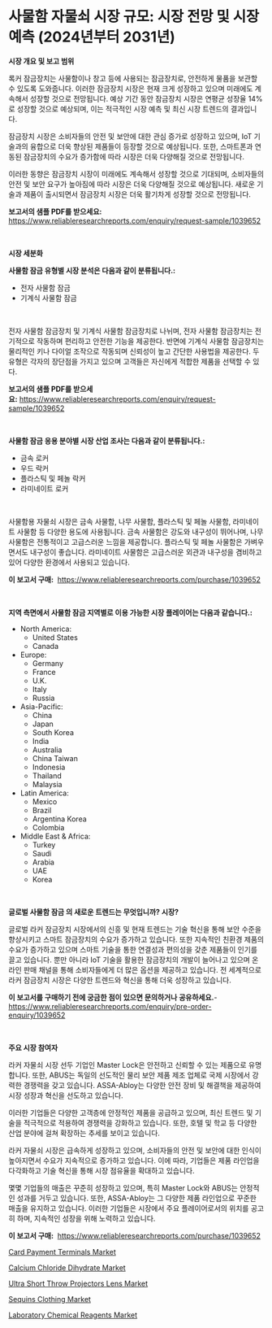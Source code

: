 <p><h1>사물함 자물쇠 시장 규모: 시장 전망 및 시장 예측 (2024년부터 2031년)</h1></p><p><strong>시장 개요 및 보고 범위</strong></p>
<p><p>록커 잠금장치는 사물함이나 창고 등에 사용되는 잠금장치로, 안전하게 물품을 보관할 수 있도록 도와줍니다. 이러한 잠금장치 시장은 현재 크게 성장하고 있으며 미래에도 계속해서 성장할 것으로 전망됩니다. 예상 기간 동안 잠금장치 시장은 연평균 성장율 14%로 성장할 것으로 예상되며, 이는 적극적인 시장 예측 및 최신 시장 트렌드의 결과입니다.</p><p>잠금장치 시장은 소비자들의 안전 및 보안에 대한 관심 증가로 성장하고 있으며, IoT 기술과의 융합으로 더욱 향상된 제품들이 등장할 것으로 예상됩니다. 또한, 스마트폰과 연동된 잠금장치의 수요가 증가함에 따라 시장은 더욱 다양해질 것으로 전망됩니다.</p><p>이러한 동향은 잠금장치 시장이 미래에도 계속해서 성장할 것으로 기대되며, 소비자들의 안전 및 보안 요구가 높아짐에 따라 시장은 더욱 다양해질 것으로 예상됩니다.  새로운 기술과 제품이 출시되면서 잠금장치 시장은 더욱 활기차게 성장할 것으로 전망됩니다.</p></p>
<p><strong>보고서의 샘플 PDF를 받으세요:</strong> <a href="https://www.reliableresearchreports.com/enquiry/request-sample/1039652">https://www.reliableresearchreports.com/enquiry/request-sample/1039652</a></p>
<p>&nbsp;</p>
<p><strong>시장 세분화</strong></p>
<p><strong>사물함 잠금 유형별 시장 분석은 다음과 같이 분류됩니다.:</strong></p>
<p><ul><li>전자 사물함 잠금</li><li>기계식 사물함 잠금</li></ul></p>
<p>&nbsp;</p>
<p><p>전자 사물함 잠금장치 및 기계식 사물함 잠금장치로 나뉘며, 전자 사물함 잠금장치는 전기적으로 작동하며 편리하고 안전한 기능을 제공한다. 반면에 기계식 사물함 잠금장치는 물리적인 키나 다이얼 조작으로 작동되며 신뢰성이 높고 간단한 사용법을 제공한다. 두 유형은 각자의 장단점을 가지고 있으며 고객들은 자신에게 적합한 제품을 선택할 수 있다.</p></p>
<p><strong>보고서의 샘플 PDF를 받으세요:</strong>&nbsp;<a href="https://www.reliableresearchreports.com/enquiry/request-sample/1039652">https://www.reliableresearchreports.com/enquiry/request-sample/1039652</a></p>
<p>&nbsp;</p>
<p><strong> 사물함 잠금 응용 분야별 시장 산업 조사는 다음과 같이 분류됩니다.:</strong></p>
<p><ul><li>금속 로커</li><li>우드 락커</li><li>플라스틱 및 페놀 락커</li><li>라미네이트 로커</li></ul></p>
<p>&nbsp;</p>
<p><p>사물함용 자물쇠 시장은 금속 사물함, 나무 사물함, 플라스틱 및 페놀 사물함, 라미네이트 사물함 등 다양한 용도에 사용됩니다. 금속 사물함은 강도와 내구성이 뛰어나며, 나무 사물함은 전통적이고 고급스러운 느낌을 제공합니다. 플라스틱 및 페놀 사물함은 가벼우면서도 내구성이 좋습니다. 라미네이트 사물함은 고급스러운 외관과 내구성을 겸비하고 있어 다양한 환경에서 사용되고 있습니다.</p></p>
<p><strong>이 보고서 구매:</strong>&nbsp; <a href="https://www.reliableresearchreports.com/purchase/1039652">https://www.reliableresearchreports.com/purchase/1039652</a></p>
<p>&nbsp;</p>
<p><strong>지역 측면에서 사물함 잠금 지역별로 이용 가능한 시장 플레이어는 다음과 같습니다.:</strong></p>
<p><ul>
    <li>
        North America:
        <ul>
            <li>United States</li>
            <li>Canada</li>
        </ul>
    </li>
    <li>
        Europe:
        <ul>
            <li>Germany</li>
            <li>France</li>
            <li>U.K.</li>
            <li>Italy</li>
            <li>Russia</li>
        </ul>
    </li>
    <li>
        Asia-Pacific:
        <ul>
            <li>China</li>
            <li>Japan</li>
            <li>South Korea</li>
            <li>India</li>
            <li>Australia</li>
            <li>China Taiwan</li>
            <li>Indonesia</li>
            <li>Thailand</li>
            <li>Malaysia</li>
        </ul>
    </li>
    <li>
        Latin America:
        <ul>
            <li>Mexico</li>
            <li>Brazil</li>
            <li>Argentina Korea</li>
            <li>Colombia</li>
        </ul>
    </li>
    <li>
        Middle East & Africa:
        <ul>
            <li>Turkey</li>
            <li>Saudi</li>
            <li>Arabia</li>
            <li>UAE</li>
            <li>Korea</li>
        </ul>
    </li>
    </ul></p>
<p>&nbsp;</p>
<p><strong>글로벌 사물함 잠금 의 새로운 트렌드는 무엇입니까? 시장?</strong></p>
<p><p>글로벌 라커 잠금장치 시장에서의 신흥 및 현재 트렌드는 기술 혁신을 통해 보안 수준을 향상시키고 스마트 잠금장치의 수요가 증가하고 있습니다. 또한 지속적인 친환경 제품의 수요가 증가하고 있으며 스마트 기술을 통한 연결성과 편의성을 갖춘 제품들이 인기를 끌고 있습니다. 뿐만 아니라 IoT 기술을 활용한 잠금장치의 개발이 늘어나고 있으며 온라인 판매 채널을 통해 소비자들에게 더 많은 옵션을 제공하고 있습니다. 전 세계적으로 라커 잠금장치 시장은 다양한 트렌드와 혁신을 통해 더욱 성장하고 있습니다.</p></p>
<p><strong>이 보고서를 구매하기 전에 궁금한 점이 있으면 문의하거나 공유하세요.</strong>- <a href="https://www.reliableresearchreports.com/enquiry/pre-order-enquiry/1039652">https://www.reliableresearchreports.com/enquiry/pre-order-enquiry/1039652</a></p>
<p>&nbsp;</p>
<p><strong>주요 시장 참여자</strong></p>
<p><p>라커 자물쇠 시장 선두 기업인 Master Lock은 안전하고 신뢰할 수 있는 제품으로 유명합니다. 또한, ABUS는 독일의 선도적인 물리 보안 제품 제조 업체로 국제 시장에서 강력한 경쟁력을 갖고 있습니다. ASSA-Abloy는 다양한 안전 장비 및 해결책을 제공하여 시장 성장과 혁신을 선도하고 있습니다.</p><p>이러한 기업들은 다양한 고객층에 안정적인 제품을 공급하고 있으며, 최신 트렌드 및 기술을 적극적으로 적용하여 경쟁력을 강화하고 있습니다. 또한, 호텔 및 학교 등 다양한 산업 분야에 걸쳐 확장하는 추세를 보이고 있습니다.</p><p>라커 자물쇠 시장은 급속하게 성장하고 있으며, 소비자들의 안전 및 보안에 대한 인식이 높아지면서 수요가 지속적으로 증가하고 있습니다. 이에 따라, 기업들은 제품 라인업을 다각화하고 기술 혁신을 통해 시장 점유율을 확대하고 있습니다.</p><p>몇몇 기업들의 매출은 꾸준히 성장하고 있으며, 특히 Master Lock와 ABUS는 안정적인 성과를 거두고 있습니다. 또한, ASSA-Abloy는 그 다양한 제품 라인업으로 꾸준한 매출을 유지하고 있습니다. 이러한 기업들은 시장에서 주요 플레이어로서의 위치를 공고히 하며, 지속적인 성장을 위해 노력하고 있습니다.</p></p>
<p><strong>이 보고서 구매:</strong>&nbsp;&nbsp;<a href="https://www.reliableresearchreports.com/purchase/1039652">https://www.reliableresearchreports.com/purchase/1039652</a></p>
<p><p><a href="https://view.publitas.com/reportprime-1/card-payment-terminals-market-size-market-trends-and-growth-outlook-forecasted-for-period-from-2023-to-2030/">Card Payment Terminals Market</a></p><p><a href="https://issuu.com/reportprime-2/docs/calcium-chloride-dihydrate-market-size-2030.pptx">Calcium Chloride Dihydrate Market</a></p><p><a href="https://noble-drawer-34c.notion.site/Ultra-Short-Throw-Projectors-Lens-Market-Research-Report-Reveals-The-Latest-Trends-And-Opportunities-eac193f96eac4b52b3c4a1250109ac43">Ultra Short Throw Projectors Lens Market</a></p><p><a href="https://three-jumbo-f6d.notion.site/Sequins-Clothing-Market-Size-Evaluating-its-Market-Trends-Growth-and-Projections-2024-2031-e27369a381894df8bf729164d2b63508">Sequins Clothing Market</a></p><p><a href="https://github.com/NorbertYates/Market-Research-Report-List-3/blob/main/laboratory-chemical-reagents-market.md">Laboratory Chemical Reagents Market</a></p></p>
